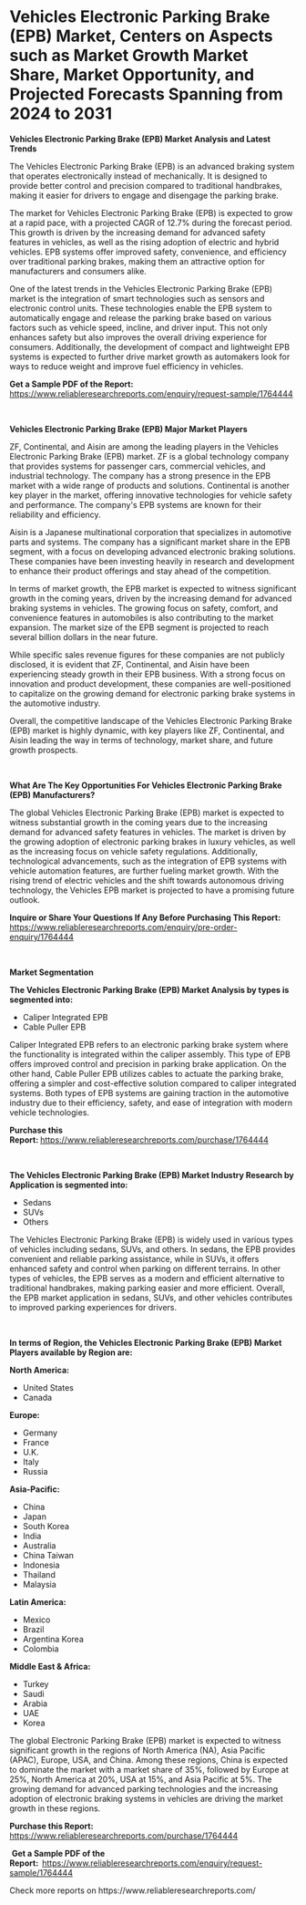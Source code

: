 <p><h1>Vehicles Electronic Parking Brake (EPB) Market, Centers on Aspects such as Market Growth Market Share, Market Opportunity, and Projected Forecasts Spanning from 2024 to 2031</h1></p><p><strong>Vehicles Electronic Parking Brake (EPB) Market Analysis and Latest Trends</strong></p>
<p><p>The Vehicles Electronic Parking Brake (EPB) is an advanced braking system that operates electronically instead of mechanically. It is designed to provide better control and precision compared to traditional handbrakes, making it easier for drivers to engage and disengage the parking brake.</p><p>The market for Vehicles Electronic Parking Brake (EPB) is expected to grow at a rapid pace, with a projected CAGR of 12.7% during the forecast period. This growth is driven by the increasing demand for advanced safety features in vehicles, as well as the rising adoption of electric and hybrid vehicles. EPB systems offer improved safety, convenience, and efficiency over traditional parking brakes, making them an attractive option for manufacturers and consumers alike.</p><p>One of the latest trends in the Vehicles Electronic Parking Brake (EPB) market is the integration of smart technologies such as sensors and electronic control units. These technologies enable the EPB system to automatically engage and release the parking brake based on various factors such as vehicle speed, incline, and driver input. This not only enhances safety but also improves the overall driving experience for consumers. Additionally, the development of compact and lightweight EPB systems is expected to further drive market growth as automakers look for ways to reduce weight and improve fuel efficiency in vehicles.</p></p>
<p><strong>Get a Sample PDF of the Report:&nbsp;</strong> <a href="https://www.reliableresearchreports.com/enquiry/request-sample/1764444">https://www.reliableresearchreports.com/enquiry/request-sample/1764444</a></p>
<p>&nbsp;</p>
<p><strong>Vehicles Electronic Parking Brake (EPB) Major Market Players</strong></p>
<p><p>ZF, Continental, and Aisin are among the leading players in the Vehicles Electronic Parking Brake (EPB) market. ZF is a global technology company that provides systems for passenger cars, commercial vehicles, and industrial technology. The company has a strong presence in the EPB market with a wide range of products and solutions. Continental is another key player in the market, offering innovative technologies for vehicle safety and performance. The company's EPB systems are known for their reliability and efficiency.</p><p>Aisin is a Japanese multinational corporation that specializes in automotive parts and systems. The company has a significant market share in the EPB segment, with a focus on developing advanced electronic braking solutions. These companies have been investing heavily in research and development to enhance their product offerings and stay ahead of the competition.</p><p>In terms of market growth, the EPB market is expected to witness significant growth in the coming years, driven by the increasing demand for advanced braking systems in vehicles. The growing focus on safety, comfort, and convenience features in automobiles is also contributing to the market expansion. The market size of the EPB segment is projected to reach several billion dollars in the near future.</p><p>While specific sales revenue figures for these companies are not publicly disclosed, it is evident that ZF, Continental, and Aisin have been experiencing steady growth in their EPB business. With a strong focus on innovation and product development, these companies are well-positioned to capitalize on the growing demand for electronic parking brake systems in the automotive industry.</p><p>Overall, the competitive landscape of the Vehicles Electronic Parking Brake (EPB) market is highly dynamic, with key players like ZF, Continental, and Aisin leading the way in terms of technology, market share, and future growth prospects.</p></p>
<p>&nbsp;</p>
<p><strong>What Are The Key Opportunities For Vehicles Electronic Parking Brake (EPB) Manufacturers?</strong></p>
<p><p>The global Vehicles Electronic Parking Brake (EPB) market is expected to witness substantial growth in the coming years due to the increasing demand for advanced safety features in vehicles. The market is driven by the growing adoption of electronic parking brakes in luxury vehicles, as well as the increasing focus on vehicle safety regulations. Additionally, technological advancements, such as the integration of EPB systems with vehicle automation features, are further fueling market growth. With the rising trend of electric vehicles and the shift towards autonomous driving technology, the Vehicles EPB market is projected to have a promising future outlook.</p></p>
<p><strong>Inquire or Share Your Questions If Any Before Purchasing This Report:</strong> <a href="https://www.reliableresearchreports.com/enquiry/pre-order-enquiry/1764444">https://www.reliableresearchreports.com/enquiry/pre-order-enquiry/1764444</a></p>
<p>&nbsp;</p>
<p><strong>Market Segmentation</strong></p>
<p><strong>The Vehicles Electronic Parking Brake (EPB) Market Analysis by types is segmented into:</strong></p>
<p><ul><li>Caliper Integrated EPB</li><li>Cable Puller EPB</li></ul></p>
<p><p>Caliper Integrated EPB refers to an electronic parking brake system where the functionality is integrated within the caliper assembly. This type of EPB offers improved control and precision in parking brake application. On the other hand, Cable Puller EPB utilizes cables to actuate the parking brake, offering a simpler and cost-effective solution compared to caliper integrated systems. Both types of EPB systems are gaining traction in the automotive industry due to their efficiency, safety, and ease of integration with modern vehicle technologies.</p></p>
<p><strong>Purchase this Report:&nbsp;</strong><a href="https://www.reliableresearchreports.com/purchase/1764444">https://www.reliableresearchreports.com/purchase/1764444</a></p>
<p>&nbsp;</p>
<p><strong>The Vehicles Electronic Parking Brake (EPB) Market Industry Research by Application is segmented into:</strong></p>
<p><ul><li>Sedans</li><li>SUVs</li><li>Others</li></ul></p>
<p><p>The Vehicles Electronic Parking Brake (EPB) is widely used in various types of vehicles including sedans, SUVs, and others. In sedans, the EPB provides convenient and reliable parking assistance, while in SUVs, it offers enhanced safety and control when parking on different terrains. In other types of vehicles, the EPB serves as a modern and efficient alternative to traditional handbrakes, making parking easier and more efficient. Overall, the EPB market application in sedans, SUVs, and other vehicles contributes to improved parking experiences for drivers.</p></p>
<p>&nbsp;</p>
<p><strong>In terms of Region, the Vehicles Electronic Parking Brake (EPB) Market Players available by Region are:</strong></p>
<p>
    <p> <strong> North America: </strong>
        <ul>
            <li>United States</li>
            <li>Canada</li>
        </ul>
        </p> 
    <p> <strong> Europe: </strong>
        <ul>
            <li>Germany</li>
            <li>France</li>
            <li>U.K.</li>
            <li>Italy</li>
            <li>Russia</li>
        </ul>
        </p> 
    <p> <strong> Asia-Pacific: </strong>
        <ul>
            <li>China</li>
            <li>Japan</li>
            <li>South Korea</li>
            <li>India</li>
            <li>Australia</li>
            <li>China Taiwan</li>
            <li>Indonesia</li>
            <li>Thailand</li>
            <li>Malaysia</li>
        </ul>
        </p> 
    <p> <strong> Latin America: </strong>
        <ul>
            <li>Mexico</li>
            <li>Brazil</li>
            <li>Argentina Korea</li>
            <li>Colombia</li>
        </ul>
        </p> 
    <p> <strong> Middle East & Africa: </strong>
        <ul>
            <li>Turkey</li>
            <li>Saudi</li>
            <li>Arabia</li>
            <li>UAE</li>
            <li>Korea</li>
        </ul>
    </p>
    </p>
<p><p>The global Electronic Parking Brake (EPB) market is expected to witness significant growth in the regions of North America (NA), Asia Pacific (APAC), Europe, USA, and China. Among these regions, China is expected to dominate the market with a market share of 35%, followed by Europe at 25%, North America at 20%, USA at 15%, and Asia Pacific at 5%. The growing demand for advanced parking technologies and the increasing adoption of electronic braking systems in vehicles are driving the market growth in these regions.</p></p>
<p><strong>Purchase this Report: </strong><a href="https://www.reliableresearchreports.com/purchase/1764444">https://www.reliableresearchreports.com/purchase/1764444</a></p>
<p>&nbsp;<strong>Get a Sample PDF of the Report:&nbsp;&nbsp;</strong><a href="https://www.reliableresearchreports.com/enquiry/request-sample/1764444">https://www.reliableresearchreports.com/enquiry/request-sample/1764444</a></p>
<p><strong></strong></p>
<p>Check more reports on https://www.reliableresearchreports.com/</p>